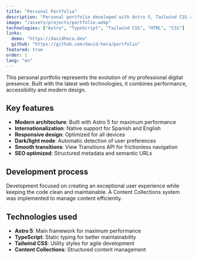 ```yaml
---
title: "Personal Portfolio"
description: "Personal portfolio developed with Astro 5, Tailwind CSS and TypeScript. Features internationalization system, dark/light mode and smooth transitions."
image: "/assets/projects/portfolio.webp"
technologies: ["Astro", "TypeScript", "Tailwind CSS", "HTML", "CSS"]
links:
  demo: "https://davidheca.dev"
  github: "https://github.com/david-heca/portfolio"
featured: true
order: 1
lang: "en"
---
```


This personal portfolio represents the evolution of my professional digital presence. Built with the latest web technologies, it combines performance, accessibility and modern design.

## Key features

- **Modern architecture**: Built with Astro 5 for maximum performance
- **Internationalization**: Native support for Spanish and English
- **Responsive design**: Optimized for all devices
- **Dark/light mode**: Automatic detection of user preferences
- **Smooth transitions**: View Transitions API for frictionless navigation
- **SEO optimized**: Structured metadata and semantic URLs

## Development process

Development focused on creating an exceptional user experience while keeping the code clean and maintainable. A Content Collections system was implemented to manage content efficiently.

## Technologies used

- **Astro 5**: Main framework for maximum performance
- **TypeScript**: Static typing for better maintainability
- **Tailwind CSS**: Utility styles for agile development
- **Content Collections**: Structured content management